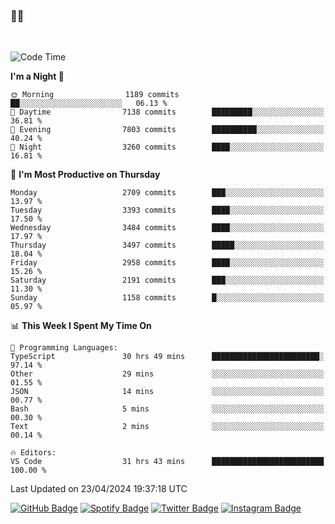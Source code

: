 ### 🤙🍺

<!-- <a href="https://github-readme-stats.vercel.app/api?username=hzak2xx&count_private=true&show_icons=true&theme=dracula">
  <img align="center" src="https://github-readme-stats.vercel.app/api?username=hzak2xx&count_private=true&show_icons=true&theme=dracula" />
</a>
</br> -->
</br>

<!--START_SECTION:waka-->
![Code Time](http://img.shields.io/badge/Code%20Time-3%2C263%20hrs%2017%20mins-blue)

**I'm a Night 🦉** 

```text
🌞 Morning                1189 commits        ██░░░░░░░░░░░░░░░░░░░░░░░   06.13 % 
🌆 Daytime                7138 commits        █████████░░░░░░░░░░░░░░░░   36.81 % 
🌃 Evening                7803 commits        ██████████░░░░░░░░░░░░░░░   40.24 % 
🌙 Night                  3260 commits        ████░░░░░░░░░░░░░░░░░░░░░   16.81 % 
```
📅 **I'm Most Productive on Thursday** 

```text
Monday                   2709 commits        ███░░░░░░░░░░░░░░░░░░░░░░   13.97 % 
Tuesday                  3393 commits        ████░░░░░░░░░░░░░░░░░░░░░   17.50 % 
Wednesday                3484 commits        ████░░░░░░░░░░░░░░░░░░░░░   17.97 % 
Thursday                 3497 commits        █████░░░░░░░░░░░░░░░░░░░░   18.04 % 
Friday                   2958 commits        ████░░░░░░░░░░░░░░░░░░░░░   15.26 % 
Saturday                 2191 commits        ███░░░░░░░░░░░░░░░░░░░░░░   11.30 % 
Sunday                   1158 commits        █░░░░░░░░░░░░░░░░░░░░░░░░   05.97 % 
```


📊 **This Week I Spent My Time On** 

```text
💬 Programming Languages: 
TypeScript               30 hrs 49 mins      ████████████████████████░   97.14 % 
Other                    29 mins             ░░░░░░░░░░░░░░░░░░░░░░░░░   01.55 % 
JSON                     14 mins             ░░░░░░░░░░░░░░░░░░░░░░░░░   00.77 % 
Bash                     5 mins              ░░░░░░░░░░░░░░░░░░░░░░░░░   00.30 % 
Text                     2 mins              ░░░░░░░░░░░░░░░░░░░░░░░░░   00.14 % 

🔥 Editors: 
VS Code                  31 hrs 43 mins      █████████████████████████   100.00 % 
```


 Last Updated on 23/04/2024 19:37:18 UTC
<!--END_SECTION:waka-->

[![GitHub Badge](https://img.shields.io/badge/GitHub-100000?style=for-the-badge&logo=github&logoColor=white)](https://github.com/hzak2xx)
[![Spotify Badge](https://img.shields.io/badge/Spotify-1ED760?&style=for-the-badge&logo=spotify&logoColor=white)](https://open.spotify.com/user/uf90s6sbbh75a1mt44clkhkvf)
[![Twitter Badge](https://img.shields.io/badge/Twitter-1DA1F2?style=for-the-badge&logo=twitter&logoColor=white)](https://twitter.com/hzak2xx)
[![Instagram Badge](https://img.shields.io/badge/Instagram-E4405F?style=for-the-badge&logo=instagram&logoColor=white)](https://www.instagram.com/hzak2xx/)
